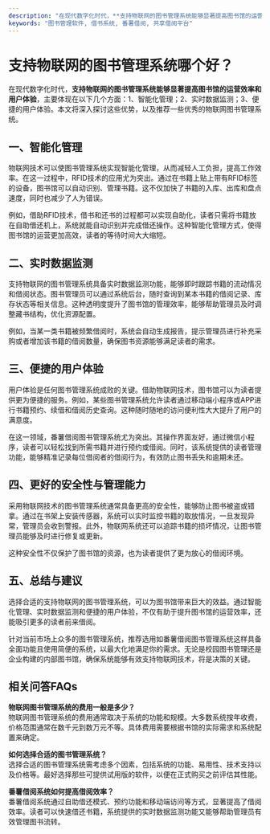 ```yaml
---
description: "在现代数字化时代，**支持物联网的图书管理系统能够显著提高图书馆的运营效率和用户体验**，主要体现在以下几个方面：1、智能化管理；2、实时数据监测；3、便捷的用户体验。本文将深入探讨这些优势，以及推荐一些优秀的物联网图书管理系统。"
keywords: "图书管理软件, 借书系统, 番薯借阅, 共享借阅平台"
---
```

# 支持物联网的图书管理系统哪个好？

在现代数字化时代，**支持物联网的图书管理系统能够显著提高图书馆的运营效率和用户体验**，主要体现在以下几个方面：1、智能化管理；2、实时数据监测；3、便捷的用户体验。本文将深入探讨这些优势，以及推荐一些优秀的物联网图书管理系统。

## 一、智能化管理

物联网技术可以使图书管理系统实现智能化管理，从而减轻人工负担，提高工作效率。在这一过程中，RFID技术的应用尤为突出。通过在书籍上贴上带有RFID标签的设备，图书馆可以自动识别、管理书籍。这不仅加快了书籍的入库、出库和盘点速度，同时也减少了人为错误。

例如，借助RFID技术，借书和还书的过程都可以实现自助化，读者只需将书籍放在自助借还机上，系统就能自动识别并完成借还操作。这种智能化管理方式，使得图书馆的运营更加高效，读者的等待时间大大缩短。

## 二、实时数据监测

支持物联网的图书管理系统具备实时数据监测功能，能够即时跟踪书籍的流动情况和借阅状态。图书管理员可以通过系统后台，随时查询到某本书籍的借阅记录、库存状态等相关信息。这种透明度提升了图书馆的管理效率，能够帮助管理员及时调整藏书结构，优化资源配置。

例如，当某一类书籍被频繁借阅时，系统会自动生成报告，提示管理员进行补充采购或者增加该书籍的借阅数量，确保图书资源能够满足读者的需求。

## 三、便捷的用户体验

用户体验是任何图书管理系统成败的关键。借助物联网技术，图书馆可以为读者提供更为便捷的服务。例如，某些图书管理系统允许读者通过移动端小程序或APP进行书籍预约、续借和借阅历史查询。这种随时随地的访问便利性大大提升了用户的满意度。

在这一领域，番薯借阅图书管理系统尤为突出。其操作界面友好，通过微信小程序，读者可以轻松找到所需书籍并进行预约或借阅。同时，该系统提供的读者管理功能，能够精准记录每位借阅者的借阅行为，有效防止图书丢失和逾期未还。

## 四、更好的安全性与管理能力

采用物联网技术的图书管理系统通常具备更高的安全性，能够防止图书被盗或错拿。通过在书架上安装传感器，系统可以实时监控书籍的取放情况，一旦发现异常，管理员会收到警报。此外，物联网系统还可以追踪书籍的损坏情况，让图书管理员能够及时进行修复或更新。

这种安全性不仅保护了图书馆的资源，也为读者提供了更为放心的借阅环境。

## 五、总结与建议

选择合适的支持物联网的图书管理系统，可以为图书馆带来巨大的效益。通过智能化管理、实时数据监测和便捷的用户体验，不仅有助于提升图书馆的运营效率，还能吸引更多的读者前来借阅。

针对当前市场上众多的图书管理系统，推荐选用如番薯借阅图书管理系统这样具备全面功能且使用简便的系统，以最大化地满足你的需求。无论是校园图书管理还是企业构建的内部图书馆，确保系统能够有效支持物联网技术，将是决策的关键。

## 相关问答FAQs

**物联网图书管理系统的费用一般是多少？**  
物联网图书管理系统的费用通常取决于系统的功能和规模。大多数系统按年收费，价格范围通常在数千元到数万元不等。具体费用需要根据书馆的实际需求和系统配置来确定。

**如何选择合适的图书管理系统？**  
选择合适的图书管理系统需考虑多个因素，包括系统的功能、易用性、技术支持以及价格等。最好选择那些可提供试用版的软件，以便在正式购买之前评估其性能。

**番薯借阅系统如何提高借阅效率？**  
番薯借阅系统通过自助借还模式、预约功能和移动端访问等方式，显著提高了借阅效率。读者可以快速借还书籍，系统提供的实时数据监测功能又能够帮助管理员有效管理图书流转。
